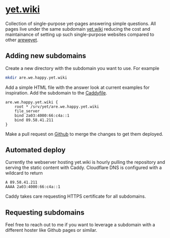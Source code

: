 # [yet.wiki](https://yet.wiki)

Collection of single-purpose yet-pages answering simple questions. All pages live under the same subdomain [yet.wiki](https://yet.wiki) reducing the cost and maintainance of setting up such single-purpose websites compared to other [areweyet](https://wiki.mozilla.org/Areweyet).

## Adding new subdomains

Create a new directory with the subdomain you want to use. For example

```bash
mkdir are.we.happy.yet.wiki
```

Add a simple HTML file with the answer look at current examples for inspiration.
Add the subdomain to the [Caddyfile](./Caddyfile).

```Caddyfile
are.we.happy.yet.wiki {
	root * /srv/yet/are.we.happy.yet.wiki
	file_server
	bind 2a03:4000:66:c4a::1
	bind 89.58.41.211
}

```

Make a pull request on [Github](https://github.com/mb/yet) to merge the changes to get them deployed.

## Automated deploy

Currently the webserver hosting yet.wiki is hourly pulling the repository and serving the static content with Caddy.
Cloudflare DNS is configured with a wildcard to return
```
A 89.58.41.211
AAAA 2a03:4000:66:c4a::1
```
Caddy takes care requesting HTTPS certificate for all subdomains.

## Requesting subdomains

Feel free to reach out to me if you want to leverage a subdomain with a different hoster like Github pages or similar.
